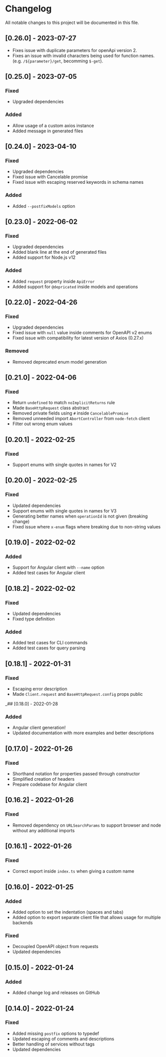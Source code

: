 # Changelog
All notable changes to this project will be documented in this file.

## [0.26.0] - 2023-07-27
- Fixes issue with duplicate parameters for openApi version 2.
- Fixes an issue with invalid characters being used for function names. (e.g. `/${parameter}/get`, becomming `$-get`).

## [0.25.0] - 2023-07-05
### Fixed
- Upgraded dependencies
### Added
- Allow usage of a custom axios instance
- Added message in generated files

## [0.24.0] - 2023-04-10
### Fixed
- Upgraded dependencies
- Fixed issue with Cancelable promise
- Fixed issue with escaping reserved keywords in schema names
### Added
- Added `--postfixModels` option

## [0.23.0] - 2022-06-02
### Fixed
- Upgraded dependencies
- Added blank line at the end of generated files
- Added support for Node.js v12
### Added
- Added `request` property inside `ApiError`
- Added support for `@depricated` inside models and operations

## [0.22.0] - 2022-04-26
### Fixed
- Upgraded dependencies
- Fixed issue with `null` value inside comments for OpenAPI v2 enums
- Fixed issue with compatibility for latest version of Axios (0.27.x)
### Removed
- Removed deprecated enum model generation

## [0.21.0] - 2022-04-06
### Fixed
- Return `undefined` to match `noImplicitReturns` rule
- Made `BaseHttpRequest` class abstract
- Removed private fields using `#` inside `CancelablePromise`
- Removed unneeded import `AbortController` from `node-fetch` client
- Filter out wrong enum values

## [0.20.1] - 2022-02-25
### Fixed
- Support enums with single quotes in names for V2

## [0.20.0] - 2022-02-25
### Fixed
- Updated dependencies
- Support enums with single quotes in names for V3
- Generating better names when `operationId` is not given (breaking change)
- Fixed issue where `x-enum` flags where breaking due to non-string values

## [0.19.0] - 2022-02-02
### Added
- Support for Angular client with `--name` option
- Added test cases for Angular client

## [0.18.2] - 2022-02-02
### Fixed
- Updated dependencies
- Fixed type definition
### Added
- Added test cases for CLI commands
- Added test cases for query parsing

## [0.18.1] - 2022-01-31
### Fixed
- Escaping error description
- Made `Client.request` and `BaseHttpRequest.config` props public

_## [0.18.0] - 2022-01-28
### Added
- Angular client generation!
- Updated documentation with more examples and better descriptions

## [0.17.0] - 2022-01-26
### Fixed
- Shorthand notation for properties passed through constructor
- Simplified creation of headers
- Prepare codebase for Angular client

## [0.16.2] - 2022-01-26
### Fixed
- Removed dependency on `URLSearchParams` to support browser and node without any additional imports

## [0.16.1] - 2022-01-26
### Fixed
- Correct export inside `index.ts` when giving a custom name

## [0.16.0] - 2022-01-25
### Added
- Added option to set the indentation (spaces and tabs)
- Added option to export separate client file that allows usage for multiple backends
### Fixed
- Decoupled OpenAPI object from requests
- Updated dependencies

## [0.15.0] - 2022-01-24
### Added
- Added change log and releases on GitHub

## [0.14.0] - 2022-01-24
### Fixed
- Added missing `postfix` options to typedef
- Updated escaping of comments and descriptions
- Better handling of services without tags
- Updated dependencies
